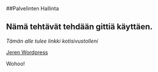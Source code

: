 ##Palvelinten Hallinta

## Nämä tehtävät tehdään gittiä käyttäen.

*Tämän alle tulee linkki kotisivustolleni*

[Jeren Wordpress](https://jereliits.wordpress.com)

Wohoo!
